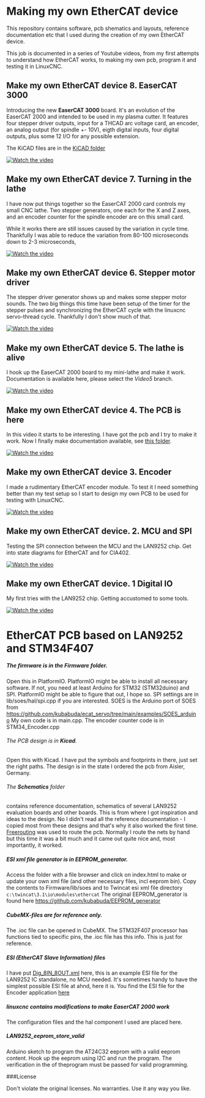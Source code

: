 # Making my own EtherCAT device

This repository contains software, pcb shematics and layouts, reference documentation etc
that I used during the creation of my own EtherCAT device.

This job is documented in a series of Youtube videos, from my first attempts to understand
how EtherCAT works, to making my own pcb, program it and testing it in LinuxCNC.


## Make my own EtherCAT device 8. EaserCAT 3000

Introducing the new **EaserCAT 3000** board. It's an evolution of the EaserCAT 2000
and intended to be used in my plasma cutter. It features four stepper driver outputs,
input for a THCAD arc voltage card, an encoder, an analog output (for spindle +- 10V),
eigth digital inputs, four digital outputs, plus some 12 I/O for any possible extension.

The KiCAD files are in the [KiCAD folder](Kicad/Ax58100-stm32-ethercat)

[![Watch the video](https://img.youtube.com/vi/boanv6ihYtI/default.jpg)](https://youtu.be/boanv6ihYtI)


## Make my own EtherCAT device 7. Turning in the lathe

I have now put things together so the EaserCAT 2000 card controls
my small CNC lathe. Two stepper generators, one each for the X and Z axes,
and an encoder counter for the spindle encoder are on this small card.

While it works there are still issues caused by the variation in cycle time. Thankfully
I was able to reduce the variation from 80-100 microseconds down to 2-3 microseconds,

[![Watch the video](https://img.youtube.com/vi/Bqi1KXEVI1Q/default.jpg)](https://youtu.be/Bqi1KXEVI1Q)

## Make my own EtherCAT device 6. Stepper motor driver

The stepper driver generator shows up and makes some stepper motor sounds. The two big things
this time have been setup of the timer for the stepper pulses and synchronizing the EtherCAT
cycle with the linuxcnc servo-thread cycle. Thankfully I don't show much of that.

[![Watch the video](https://img.youtube.com/vi/QNNEA0wO4Mw/default.jpg)](https://youtu.be/QNNEA0wO4Mw)

## Make my own EtherCAT device 5. The lathe is alive

I hook up the EaserCAT 2000 board to my mini-lathe and make it work.
Documentation is available here, please select the *Video5* branch.

[![Watch the video](https://img.youtube.com/vi/wOtMrlHCCic/default.jpg)](https://youtu.be/wOtMrlHCCic)

## Make my own EtherCAT device 4. The PCB is here

In this video it starts to be interesting. I have got the pcb and I try to make it work.
Now I finally make documentation available, see [this folder](Pcb-1-lan9252).

[![Watch the video](https://img.youtube.com/vi/An0VrKYAv88/default.jpg)](https://youtu.be/An0VrKYAv88)

## Make my own EtherCAT device 3. Encoder

I made a rudimentary EtherCAT encoder module. To test it I need something better than my test setup so I start to design my own PCB to be used for testing with LinuxCNC.

[![Watch the video](https://img.youtube.com/vi/oNIBOpeTpQ4/default.jpg)](https://youtu.be/oNIBOpeTpQ4)

## Make my own EtherCAT device. 2. MCU and SPI

Testing the SPI connection between the MCU and the LAN9252 chip. Get into state diagrams for EtherCAT and for CIA402.

[![Watch the video](https://img.youtube.com/vi/F9HdCEG6kow/default.jpg)](https://youtu.be/F9HdCEG6kow)

## Make my own EtherCAT device. 1 Digital IO

My first tries with the LAN9252 chip. Getting accustomed to some tools.

[![Watch the video](https://img.youtube.com/vi/IGmXsXSSA4s/default.jpg)](https://youtu.be/IGmXsXSSA4s)



# EtherCAT PCB based on LAN9252 and STM34F407

##### The firmware is in the **Firmware** folder.

Open this in PlatformIO. PlatformIO might be able to install all necessary software. If not, you need at least Arduino for STM32 (STM32duino) and SPI. PlatformIO might be able to figure that out, I hope so.
SPI settings are in lib/soes/hal/spi.cpp if you are interested.
SOES is the Arduino port of SOES from <https://github.com/kubabuda/ecat_servo/tree/main/examples/SOES_arduino>
My own code is in main.cpp. The encoder counter code is in STM34_Encoder.cpp

###### The PCB design is in **Kicad**.

Open this with Kicad. I have put the symbols and footprints in there, just set the right paths.
The design is in the state I ordered the pcb from Aisler, Germany.

###### The **Schematics** folder

contains reference documentation, schematics of several LAN9252 evaluation boards and other boards. This is from where I got inspiration and ideas to the design. No I didn't read all the reference documentation - I copied most from these designs and that's why it also worked the first time. [Freerouting](https://github.com/freerouting/freerouting) was used to route the pcb. Normally I route the nets by hand but this time it was a bit much and it came out quite nice and, most importantly, it worked. 

##### ESI xml file generator is in **EEPROM_generator**.

Access the folder with a file browser and click on index.html to make or update your own xml file (and other necessary files, incl eeprom bin). Copy the contents to Firmware/lib/soes
and to Twincat esi xml file directory `c:\twincat\3.1\io\modules\ethercat`
The original EEPROM_generator is found here <https://github.com/kubabuda/EEPROM_generator>

##### **CubeMX-files** are for reference only.

The .ioc file can be opened in CubeMX. The STM32F407 processor has functions tied to specific pins, the .ioc file has this info. This is just for reference.

##### ESI (EtherCAT Slave Information) files

I have put [Dig_8IN_8OUT.xml](Dig_8IN_8OUT.xml) here, this is an example ESI file for the LAN9252 IC standalone, no MCU needed. It's sometimes handy to have the simplest possible ESI file at ahnd, here it is. You find the ESI file for the Encoder application [here](Firmware/lib/soes/MetalMusings_EaserCAT_2000_encoder.xml)

##### **linuxcnc** contains modifications to make EaserCAT 2000 work

The configuration files and the hal component I used are placed here.

##### LAN9252_eeprom_store_valid

Arduino sketch to program the AT24C32 eeprom with a valid eeprom content. Hook up the eeprom using I2C and run the program. The verification in the of theprogram must be passed for valid programming.



###License

Don't violate the original licenses. No warranties. Use it any way you like.

